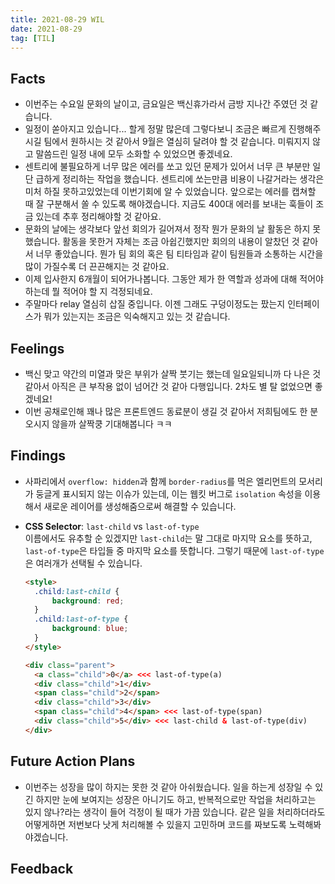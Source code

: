 ```yaml
---
title: 2021-08-29 WIL
date: 2021-08-29
tag: [TIL]
---
```


## Facts

- 이번주는 수요일 문화의 날이고, 금요일은 백신휴가라서 금방 지나간 주였던 것 같습니다.
- 일정이 쏟아지고 있습니다... 할게 정말 많은데 그렇다보니 조금은 빠르게 진행해주시길 팀에서 원하시는 것 같아서 9월은 열심히 달려야 할 것 같습니다. 미뤄지지 않고 말씀드린 일정 내에 모두 소화할 수 있었으면 좋겠네요.
- 센트리에 불필요하게 너무 많은 에러를 쏘고 있던 문제가 있어서 너무 큰 부분만 일단 급하게 정리하는 작업을 했습니다. 센트리에 쏘는만큼 비용이 나갈거라는 생각은 미처 하질 못하고있었는데 이번기회에 알 수 있었습니다. 앞으로는 에러를 캡쳐할 때 잘 구분해서 쏠 수 있도록 해야겠습니다. 지금도 400대 에러를 보내는 훅들이 조금 있는데 추후 정리해야할 것 같아요.
- 문화의 날에는 생각보다 앞선 회의가 길어져서 정작 뭔가 문화의 날 활동은 하지 못했습니다. 활동을 못한거 자체는 조금 아쉽긴했지만 회의의 내용이 알찼던 것 같아서 너무 좋았습니다. 뭔가 팀 회의 혹은 팀 티타임과 같이 팀원들과 소통하는 시간을 많이 가질수록 더 끈끈해지는 것 같아요.
- 이제 입사한지 6개월이 되어가나봅니다. 그동안 제가 한 역할과 성과에 대해 적어야하는데 뭘 적어야 할 지 걱정되네요.
- 주말마다 relay 열심히 삽질 중입니다. 이젠 그래도 구덩이정도는 팠는지 인터페이스가 뭐가 있는지는 조금은 익숙해지고 있는 것 같습니다.

## Feelings

- 백신 맞고 약간의 미열과 맞은 부위가 살짝 붓기는 했는데 일요일되니까 다 나은 것 같아서 아직은 큰 부작용 없이 넘어간 것 같아 다행입니다. 2차도 별 탈 없었으면 좋겠네요!
- 이번 공채로인해 꽤나 많은 프론트엔드 동료분이 생길 것 같아서 저희팀에도 한 분 오시지 않을까 살짝쿵 기대해봅니다 ㅋㅋ

## Findings

- 사파리에서 `overflow: hidden`과 함께 `border-radius`를 먹은 엘리먼트의 모서리가 둥글게 표시되지 않는 이슈가 있는데, 이는 웹킷 버그로 `isolation` 속성을 이용해서 새로운 레이어를 생성해줌으로써 해결할 수 있습니다.
- **CSS Selector**: `last-child` vs `last-of-type`  
  이름에서도 유추할 순 있겠지만 `last-child`는 말 그대로 마지막 요소를 뜻하고, `last-of-type`은 타입들 중 마지막 요소를 뜻합니다. 그렇기 때문에 `last-of-type`은 여러개가 선택될 수 있습니다.

    ```html
    <style>
      .child:last-child {
          background: red;
      }
      .child:last-of-type {
          background: blue;
      }
    </style>

    <div class="parent">
      <a class="child">0</a> <<< last-of-type(a)
      <div class="child">1</div>
      <span class="child">2</span>
      <div class="child">3</div>
      <span class="child">4</span> <<< last-of-type(span)
      <div class="child">5</div> <<< last-child & last-of-type(div)
    </div>
    ```

## Future Action Plans

- 이번주는 성장을 많이 하지는 못한 것 같아 아쉬웠습니다. 일을 하는게 성장일 수 있긴 하지만 눈에 보여지는 성장은 아니기도 하고, 반복적으로만 작업을 처리하고는 있지 않나?라는 생각이 들어 걱정이 될 때가 가끔 있습니다. 같은 일을 처리하더라도 어떻게하면 저번보다 낫게 처리해볼 수 있을지 고민하며 코드를 짜보도록 노력해봐야겠습니다.

## Feedback
